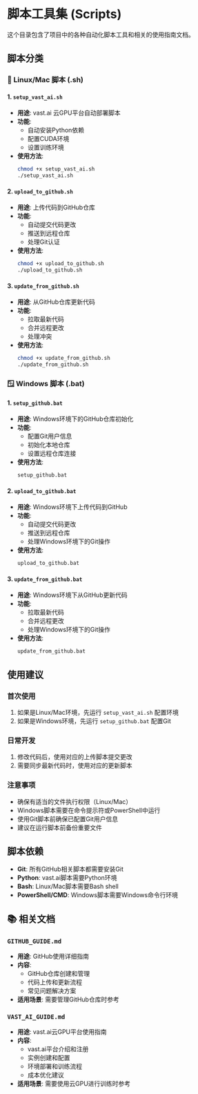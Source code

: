 # 脚本工具集 (Scripts)

这个目录包含了项目中的各种自动化脚本工具和相关的使用指南文档。

## 脚本分类

### 🐧 Linux/Mac 脚本 (.sh)

#### 1. `setup_vast_ai.sh`
- **用途**: vast.ai 云GPU平台自动部署脚本
- **功能**: 
  - 自动安装Python依赖
  - 配置CUDA环境
  - 设置训练环境
- **使用方法**: 
  ```bash
  chmod +x setup_vast_ai.sh
  ./setup_vast_ai.sh
  ```

#### 2. `upload_to_github.sh`
- **用途**: 上传代码到GitHub仓库
- **功能**: 
  - 自动提交代码更改
  - 推送到远程仓库
  - 处理Git认证
- **使用方法**: 
  ```bash
  chmod +x upload_to_github.sh
  ./upload_to_github.sh
  ```

#### 3. `update_from_github.sh`
- **用途**: 从GitHub仓库更新代码
- **功能**: 
  - 拉取最新代码
  - 合并远程更改
  - 处理冲突
- **使用方法**: 
  ```bash
  chmod +x update_from_github.sh
  ./update_from_github.sh
  ```

### 🪟 Windows 脚本 (.bat)

#### 1. `setup_github.bat`
- **用途**: Windows环境下的GitHub仓库初始化
- **功能**: 
  - 配置Git用户信息
  - 初始化本地仓库
  - 设置远程仓库连接
- **使用方法**: 
  ```cmd
  setup_github.bat
  ```

#### 2. `upload_to_github.bat`
- **用途**: Windows环境下上传代码到GitHub
- **功能**: 
  - 自动提交代码更改
  - 推送到远程仓库
  - 处理Windows环境下的Git操作
- **使用方法**: 
  ```cmd
  upload_to_github.bat
  ```

#### 3. `update_from_github.bat`
- **用途**: Windows环境下从GitHub更新代码
- **功能**: 
  - 拉取最新代码
  - 合并远程更改
  - 处理Windows环境下的Git操作
- **使用方法**: 
  ```cmd
  update_from_github.bat
  ```

## 使用建议

### 首次使用
1. 如果是Linux/Mac环境，先运行 `setup_vast_ai.sh` 配置环境
2. 如果是Windows环境，先运行 `setup_github.bat` 配置Git

### 日常开发
1. 修改代码后，使用对应的上传脚本提交更改
2. 需要同步最新代码时，使用对应的更新脚本

### 注意事项
- 确保有适当的文件执行权限（Linux/Mac）
- Windows脚本需要在命令提示符或PowerShell中运行
- 使用Git脚本前确保已配置Git用户信息
- 建议在运行脚本前备份重要文件

## 脚本依赖

- **Git**: 所有GitHub相关脚本都需要安装Git
- **Python**: vast.ai脚本需要Python环境
- **Bash**: Linux/Mac脚本需要Bash shell
- **PowerShell/CMD**: Windows脚本需要Windows命令行环境

## 📚 相关文档

### `GITHUB_GUIDE.md`
- **用途**: GitHub使用详细指南
- **内容**: 
  - GitHub仓库创建和管理
  - 代码上传和更新流程
  - 常见问题解决方案
- **适用场景**: 需要管理GitHub仓库时参考

### `VAST_AI_GUIDE.md`
- **用途**: vast.ai云GPU平台使用指南
- **内容**: 
  - vast.ai平台介绍和注册
  - 实例创建和配置
  - 环境部署和训练流程
  - 成本优化建议
- **适用场景**: 需要使用云GPU进行训练时参考 